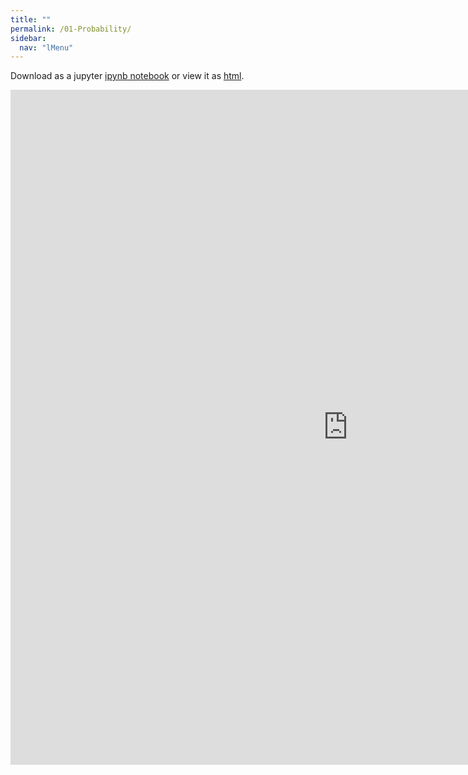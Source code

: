 ```yaml
---
title: ""
permalink: /01-Probability/
sidebar:
  nav: "lMenu"
---
```


Download as a jupyter [ipynb notebook](https://datascience-intro.github.io/1MS041-2024/notebooks/01-Probability.ipynb) or view it as [html](https://datascience-intro.github.io/1MS041-2024/notebooks/01-Probability.html).

<iframe src="https://datascience-intro.github.io/1MS041-2024/notebooks/01-Probability.html" width="1080" height="1080" frameborder="0"></iframe>

    